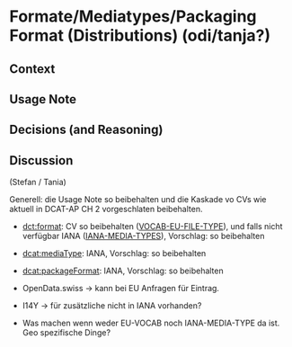 # Formate/Mediatypes/Packaging Format (Distributions) (odi/tanja?)

## Context

## Usage Note


## Decisions (and Reasoning)

## Discussion

  (Stefan / Tania)

Generell: die Usage Note so beibehalten und die Kaskade vo CVs wie aktuell in DCAT-AP CH 2 vorgeschlaten beibehalten.

* [dct:format](https://www.dcat-ap.ch/releases/2.0/dcat-ap-ch.html#distribution-format): CV so beibehalten ([VOCAB-EU-FILE-TYPE](https://www.dcat-ap.ch/releases/2.0/dcat-ap-ch.html#bib-vocab-eu-file-type)), und falls nicht verfügbar IANA ([IANA-MEDIA-TYPES](https://www.dcat-ap.ch/releases/2.0/dcat-ap-ch.html#bib-iana-media-types)), Vorschlag: so beibehalten
* [dcat:mediaType](https://www.dcat-ap.ch/releases/2.0/dcat-ap-ch.html#distribution-media-type): IANA, Vorschlag: so beibehalten
* [dcat:packageFormat](https://www.dcat-ap.ch/releases/2.0/dcat-ap-ch.html#distribution-packaging-format): IANA, Vorschlag: so beibehalten

* OpenData.swiss -> kann bei EU Anfragen für Eintrag.
* I14Y -> für zusätzliche nicht in IANA vorhanden?
* Was machen wenn weder EU-VOCAB noch IANA-MEDIA-TYPE da ist. Geo spezifische Dinge?
